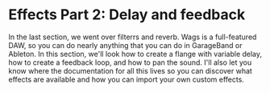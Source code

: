 # Effects Part 2: Delay and feedback

In the last section, we went over filterrs and reverb. Wags is a full-featured DAW, so you can do nearly anything that you can do in GarageBand or Ableton. In this section, we'll look how to create a flange with variable delay, how to create a feedback loop, and how to pan the sound. I'll also let you know where the documentation for all this lives so you can discover what effects are available and how you can import your own custom effects.
